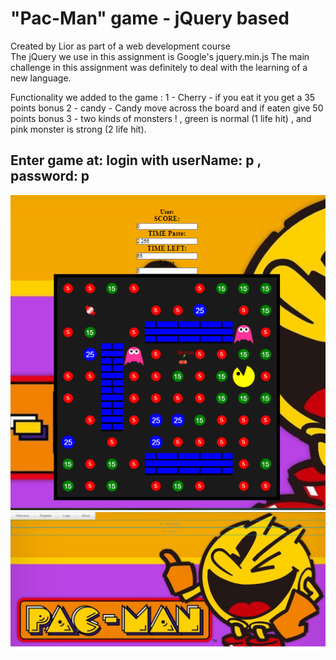 <h1>"Pac-Man" game - jQuery based</h1>
<p>
Created by Lior as part of a web development course<br>
The jQuery we use in this assignment is Google's jquery.min.js
The main challenge in this assignment was definitely to deal with the learning of a new language.</p>
<p>Functionality we added to the game : 
 1 - Cherry - if you eat it you get a 35 points bonus
 2 - candy - Candy move across the board and if eaten give 50 points bonus
 3 - two kinds of monsters ! ,
     green is normal (1 life hit) , and pink monster is strong (2 life hit).</p>

<h2>Enter game at:  login with userName: p , password: p</h2>
<p></p>
<img class="img1" src="img/siteGame1.png">
<img class="img1" src="img/siteWelcome.png">
